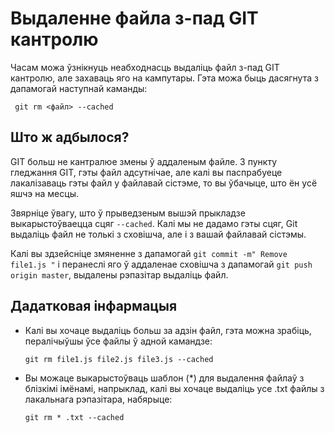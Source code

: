 # Выдаленне файла з-пад GIT кантролю

Часам можа ўзнікнуць неабходнасць выдаліць файл з-пад GIT кантролю, але захаваць яго на кампутары. Гэта можа быць дасягнута з дапамогай наступнай каманды:

`` git rm <файл> --cached``

## Што ж адбылося?

GIT больш не кантралюе змены ў аддаленым файле. З пункту гледжання GIT, гэты файл адсутнічае, але калі вы паспрабуеце лакалізаваць гэты файл у файлавай сістэме, то вы ўбачыце, што ён усё яшчэ на месцы.

Звярніце ўвагу, што ў прыведзеным вышэй прыкладзе выкарыстоўваецца сцяг `--cached`. Калі мы не дадамо гэты сцяг, Git выдаліць файл не толькі з сховішча, але і з вашай файлавай сістэмы.

Калі вы здзейсніце змяненне з дапамогай `git commit -m" Remove file1.js "` і перанеслі яго ў аддаленае сховішча з дапамогай `git push origin master`, выдалены рэпазітар выдаліць файл.

## Дадатковая інфармацыя

- Калі вы хочаце выдаліць больш за адзін файл, гэта можна зрабіць, пералічыўшы ўсе файлы ў адной камандзе:

    `git rm file1.js file2.js file3.js --cached`

- Вы можаце выкарыстоўваць шаблон (*) для выдалення файлаў з блізкімі імёнамі, напрыклад, калі вы хочаце выдаліць усе .txt файлы з лакальнага рэпазітара, набярыце:

    `git rm * .txt --cached`
